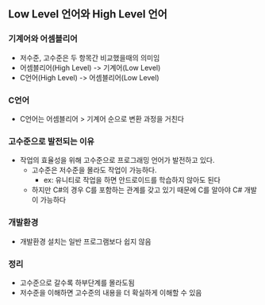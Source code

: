 ## Low Level 언어와 High Level 언어

### 기계어와 어셈블리어

-   저수준, 고수준은 두 항목간 비교했을때의 의미임
-   어셈블리어(High Level) -> 기계어(Low Level)
-   C언어(High Level) -> 어셈블리어(Low Level)

### C언어

-   C언어는 어셈블리어 > 기계어 순으로 변환 과정을 거친다

### 고수준으로 발전되는 이유

-   작업의 효율성을 위해 고수준으로 프로그래밍 언어가 발전하고 있다.
    -   고수준은 저수준을 몰라도 작업이 가능하다.
        -   ex: 유니티로 작업을 하면 안드로이드를 학습하지 않아도 된다
    -   하지만 C#의 경우 C를 포함하는 관계를 갖고 있기 때문에 C를 알아야 C# 개발이 가능하다

### 개발환경

-   개발환경 설치는 일반 프로그램보다 쉽지 않음

### 정리

-   고수준으로 갈수록 하부단계를 몰라도됨
-   저수준을 이해하면 고수준의 내용을 더 확실하게 이해할 수 있음

